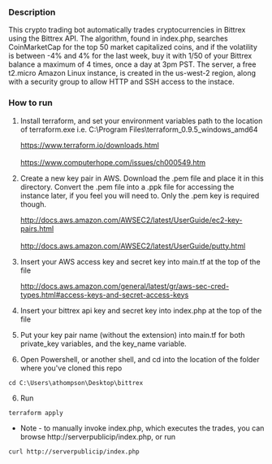 ### Description

This crypto trading bot automatically trades cryptocurrencies in Bittrex using the Bittrex API.  The algorithm, found in index.php, searches CoinMarketCap for the top 50 market capitalized coins, and if the volatility is between -4% and 4% for the last week, buy it with 1/50 of your Bittrex balance a maximum of 4 times, once a day at 3pm PST.  The server, a free t2.micro Amazon Linux instance, is created in the us-west-2 region, along with a security group to allow HTTP and SSH access to the instace.

### How to run

1) Install terraform, and set your environment variables path to the location of terraform.exe i.e. C:\Program Files\terraform_0.9.5_windows_amd64

   https://www.terraform.io/downloads.html <br></br>
   https://www.computerhope.com/issues/ch000549.htm

2) Create a new key pair in AWS.  Download the .pem file and place it in this directory.  Convert the .pem file into a .ppk file for accessing the instance later, if you feel you will need to.  Only the .pem key is required though.

   http://docs.aws.amazon.com/AWSEC2/latest/UserGuide/ec2-key-pairs.html <br></br>
   http://docs.aws.amazon.com/AWSEC2/latest/UserGuide/putty.html

3) Insert your AWS access key and secret key into main.tf at the top of the file

   http://docs.aws.amazon.com/general/latest/gr/aws-sec-cred-types.html#access-keys-and-secret-access-keys

4) Insert your bittrex api key and secret key into index.php at the top of the file

5) Put your key pair name (without the extension) into main.tf for both private_key variables, and the key_name variable.

5) Open Powershell, or another shell, and cd into the location of the folder where you've cloned this repo
```
cd C:\Users\athompson\Desktop\bittrex
```

6) Run 
```
terraform apply
```

* Note - to manually invoke index.php, which executes the trades, you can browse http://serverpublicip/index.php, or run
```
curl http://serverpublicip/index.php
```